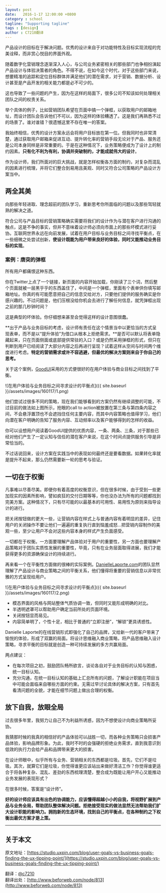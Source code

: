 ```yaml
---
layout: post
date:   2016-1-17 12:00:00 +0800
category : school
tagline: "Supporting tagline"
tags : [design]
author : C7210翻译
---
```





产品设计的目标在于解决问题。优秀的设计来自于对功能特性及目标实现流程的完美诠释，而非赏心悦目的界面外观。

随着数字化营销理念逐渐深入人心，与公司业务紧密相关的那些部门也争相扮演起产品设计与体验决策者的角色。不得不说，在如今这个时代，对于这些部门来说，想要精准的追踪和定位目标群体并满足他们的潜在需求，对于营销、数据分析、设计甚至是产品开发的相关能力都是必不可少的。

这也导致了一些问题的产生，因为在这样的局面下，很多公司不知该如何处理相关团队之间的权责关系。

举个具体的例子，比如营销团队希望在页面中搞一个弹框，以获取用户的邮箱地址，而设计团队会告诉他们不可以，因为这样的体验糟透了。这是我们再熟悉不过的场景了。谁对谁错？很遗憾这里不存在唯一的答案。

我始终相信，优秀的设计方案永远会将用户目标放在第一位。但我同时也非常清楚，通过获取用户邮箱来促进互动、提升转化率的营销手段无论对于产品、服务还是公司本身同样是非常重要的。于是在这种情况下，业务策略便成为了设计上的制约因素。**只有化不利为有利，协调并突破制约，才能成就伟大的设计**。

作为设计师，我们所面对的巨大挑战，就是怎样权衡各方面的制约，对复杂而混乱的因素进行梳理，并将它们整合到易用且美观、同时又符合公司策略的产品设计方案当中。

## 两全其美

向那些年轻进取、理念超前的团队学习，重新思考你所面临的问题以及那些驾轻就熟的解决之道。

符合公司与产品目标的营销策略确实需要将我们的设计作为与潜在客户进行沟通的触点，这是不争的事实，但并不意味着设计师必须向市面上的那些坏模式进行妥协。互联网世界永远在向前发展，试着在用户目标与业务目标之间寻找平衡点，在一些细微之处尝试创新，**使设计既能为用户带来良好的体验，同时又能推动业务目标的实现**。

### 案例：唐突的弹框

所有用户都痛恨这种东西。

你在Twitter上点了一个链接，新页面的内容开始加载，你刚读了三个词，然后整个页面就被一层黑乎乎的东西盖住了，中间是一个弹框，里面有个表单供你填写邮箱地址。你真的有可能愿意把自己的信息交给对方，只要他们提供的服务确实是你感兴趣的。不过问题是，他们压根没给你机会去进行了解任何信息，就凭弹框出现之前的那几秒钟时间？

这是典型的坏体验。你仔细想来甚至会觉得这样的设计意图很蠢。

**出于产品与业务目标的考虑，设计师有责任在这个情景当中以更恰当的方式呈现表单，而不是以“提升体验”为借口从根本上拒绝需求。**是否可以默认将表单隐藏起来，只在页面侧面或底部提供常驻的入口？或是仍然采用弹框的形式，但只在判断到用户已经阅读了大部分内容之后再进行呈现？试着这样从空间与时间两个维度进行考虑。**特定的营销需求或许不容逃避，但最优的解决方案则来自于你自己的思考。**

关于这个案例，[GoodUI](https://www.goodui.org/)采用的方式便很好的在用户体验与商业目标之间找到了平衡。

![在用户体验与业务目标之间寻求设计的平衡点]({{ site.baseurl }}/assets/images/160117/1.png)

他们尝试过很多不同的策略，现在我们能够看到的方案仍然有继续调整的可能，不过目前的做法如上图所示，抢眼的call to action被放置在第三条与第四条内容之间，不会悬浮置顶也不会遮挡住任何主要内容，而其中内容策略也值得学习，他们向潜在客户明确的告知了服务内容、互动频率以及客户能够得到的怎样的收益。

你可以设想用户阅读着GoodUI提供的优质内容，一条、两条、三条，对于那些已经对他们产生了一定认知与信任的潜在客户来说，在这个时间点提供服务引导是非常恰当的。

不过话说回来，设计方案在实践当中的表现如何最终还是要看数据。如果转化率就是提升不起来，那么仍然需要新一轮的思考与验证。

## 一切在于权衡

凡事难以尽善尽美。即便你有着高度的权衡意识，但在很多时候，由于受到一些更加现实的因素所影响，譬如疯狂的交付日期等等，你也没办法为所有的问题都找到完美方案。这种情况下，只有尽可能的以最基本的可用性、易用性为原则来指导设计的进行。

把关闭按钮做的更大一些，让营销内容在样式上与普通内容有着明显的差异，记住用户的关闭操作不要让他们一遍遍的重复执行直到恼羞成怒...把营销内容制作的美观一些，至少让用户不会对这些内容本身的样式产生负面感受。

一切都在于权衡。一方面要理解产品体验对于用户的重要性，另一方面也要理解产品策略对于团队实质性发展的重要性，毕竟，只有在业务层面取得进展，我们才能获得更多的资源确保设计的持续进行。

再来看一个在平衡性方面做的很棒的实际案例。[DanielleLaporte.com](https://www.daniellelaporte.com/)的团队显然理解了产品设计与商业策略之间的平衡关系，他们懂得将重要的营销信息以非常优雅的方式呈现给用户。

![在用户体验与业务目标之间寻求设计的平衡点]({{ site.baseurl }}/assets/images/160117/2.png)

- 模态界面的风格与网站整体气质协调一致，但同时又能形成明确的对比。
- 半透明遮罩可以帮助用户确定当前所处的页面环境。
- 关闭按钮显而易见。
- 内容简单明了，个性十足，相比于普通的“立即注册”，“解锁”更具诱惑性。

Danielle Laporte的在线营销形式即强化了自己的品牌，又给新一代的客户带来了愉悦的体验，形成了双赢的局面。将设计思维融入商业策略，将产品思维融入设计策略，寻求平衡的目标就是创造一种可持续发展的多方共赢局面。

两点建议：

- 在每次项目之初，鼓励团队畅所欲言，谈论各自对于业务目标的认知与困惑，统一目标认知。
- 充分沟通，在统一目标认知的基础上汇总所有的问题，了解设计职能在项目当中可能会面临来自哪些方面的约束。无需过早讨论具体的解决方案，只有首先看清问题的全貌，才能在细节问题上做出合理的权衡。

## 放下自我，放眼全局

过去很多年里，我努力让自己不为利益所诱惑，因为不想使设计向商业策略所妥协。

我猜那时候的我真的相信好的产品体验可以战胜一切，而各种业务策略只会损害产品体验，影响品牌形象。为此，我时不时的会强硬的拒绝业务需求，直到我意识到低效的执行力会给产品和品牌带来更大的损害。

在设计师眼中，似乎所有与业务、营销相关的东西都是垃圾。首先，它们不是垃圾。其次，就算它们是垃圾，你觉得谁更应该站出来做好清洁工作？你觉得谁更适合于将各种复杂、混乱、差劲的东西梳理清楚，整合成为既能让用户开心又能推动业务发展的表现形式？

在很多时候，答案是“设计师”。

**好的设计师应该具有出色的协调能力，应该懂得超越小小的自我，将视野扩展到产品与业务全局，帮助团队整体解决问题。拒绝接受现实的做法显然无法帮助我们扩大设计职能的影响力。拥抱新的生态环境，找到自己的平衡点，在各种制约之下权衡出最优方案才是上策。**

---

## 关于本文

原文地址：[https://studio.uxpin.com/blog/user-goals-vs-business-goals-finding-the-ux-tipping-point/](https://studio.uxpin.com/blog/user-goals-vs-business-goals-finding-the-ux-tipping-point/)

翻译：[@c7210](http://www.beforweb.com)  
翻译出处：[http://www.beforweb.com/node/813](http://www.beforweb.com/node/813)